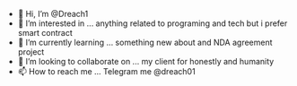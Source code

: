 - 👋 Hi, I’m @Dreach1
- 👀 I’m interested in ... anything related to programing and tech but i prefer smart contract
- 🌱 I’m currently learning ... something new about and NDA agreement project
- 💞️ I’m looking to collaborate on ... my client for honestly and humanity
- 📫 How to reach me ... Telegram me @dreach01

<!---
Dreach1/Dreach1 is a ✨ special ✨ repository because its `README.md` (this file) appears on your GitHub profile.
You can click the Preview link to take a look at your changes.
--->
